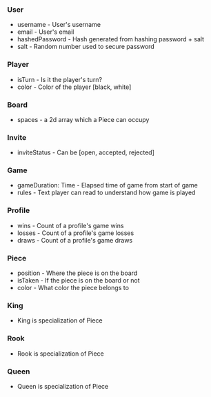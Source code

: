 ### User
* username - User's username
* email - User's email
* hashedPassword - Hash generated from hashing password + salt
* salt - Random number used to secure password

### Player
* isTurn - Is it the player's turn?
* color - Color of the player [black, white]

### Board
* spaces - a 2d array which a Piece can occupy

### Invite
* inviteStatus - Can be [open, accepted, rejected]

### Game
* gameDuration: Time - Elapsed time of game from start of game
* rules - Text player can read to understand how game is played

### Profile
* wins - Count of a profile's game wins
* losses - Count of a profile's game losses
* draws - Count of a profile's game draws

### Piece
* position - Where the piece is on the board
* isTaken - If the piece is on the board or not
* color - What color the piece belongs to

### King
* King is specialization of Piece

### Rook
* Rook is specialization of Piece

### Queen
* Queen is specialization of Piece
